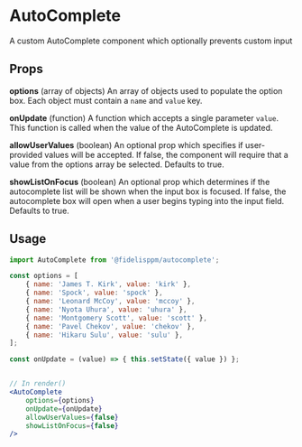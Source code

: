 # AutoComplete
A custom AutoComplete component which optionally prevents custom input

Props
---
**options** (array of objects)
An array of objects used to populate the option box. Each object must contain a `name`
and `value` key.

**onUpdate** (function)
A function which accepts a single parameter `value`. This function is called when the
value of the AutoComplete is updated.

**allowUserValues** (boolean)
An optional prop which specifies if user-provided values will be accepted. If false,
the component will require that a value from the options array be selected. Defaults
to true.

**showListOnFocus** (boolean)
An optional prop which determines if the autocomplete list will be shown when the
input box is focused. If false, the autocomplete box will open when a user begins
typing into the input field. Defaults to true.

Usage
---
```jsx harmony
import AutoComplete from '@fidelisppm/autocomplete';

const options = [
    { name: 'James T. Kirk', value: 'kirk' },
    { name: 'Spock', value: 'spock' },
    { name: 'Leonard McCoy', value: 'mccoy' },
    { name: 'Nyota Uhura', value: 'uhura' },
    { name: 'Montgomery Scott', value: 'scott' },
    { name: 'Pavel Chekov', value: 'chekov' },
    { name: 'Hikaru Sulu', value: 'sulu' },
];

const onUpdate = (value) => { this.setState({ value }) };


// In render()
<AutoComplete
    options={options}
    onUpdate={onUpdate}
    allowUserValues={false}
    showListOnFocus={false}
/>
```
